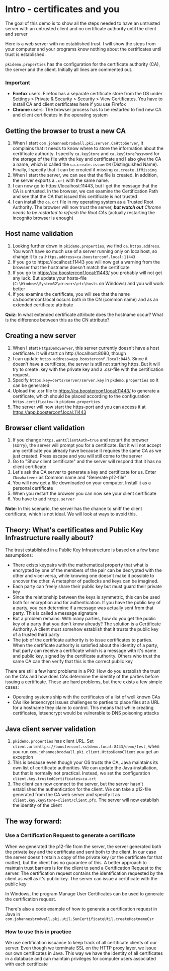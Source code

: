# Intro - certificates and you

The goal of this demo is to show all the steps needed to have an untrusted server with an untrusted client and
no certificate authority until the client and server 

Here is a web server with no established trust. I will show the steps from your computer and your programs know
nothing about the certificates until trust is established.

`pkidemo.properties` has the configuration for the certificate authority (CA), the server and the client.
Initially all lines are commented out.

### Important

* **Firefox** users: Firefox has a separate certificate store from the OS under
  Settings > Private & Security > Security > View Certificates. You have to install CA and client certificates here
  if you use Firefox
* **Chrome** users: The browser process has to be restarted to find new CA and client certificates in the operating
  system


## Getting the browser to trust a new CA

1. When I start `com.johannesbrodwall.pki.server.CaHttpServer`, it complains that it needs to know where to store
   the information about the certificate authority. I specify `ca.keyStore` and `ca.keyStorePassword` for the storage 
   of the file with the key and certificate and I also give the CA a name, which is called the `ca.create.issuerDN`
   (Distinguished Name). Finally, I specify that it can be created if missing `ca.create.ifMissing` 
3. When I start the server, we can see that the file is created. In addition, the server exports a `.crt` with the same
   name.
4. I can now go to https://localhost:11443, but I get the message that the CA is untrusted. In the browser, we can
   examine the Certification Path and see that the CA that issued this certificate is not trusted
5. I can install the `ca.crt` file in my operating system as a Trusted Root Authority. The browser will now trust the
   server, ***but watch out** Chrome needs to be restarted to refresh the Root CAs* (actually restarting the
   incognito browser is enough)

## Host name validation

1. Looking further down in `pkidemo.properties`, we find `ca.https.address`. You won't have so much use of a server
   running only on localhost, so change it to `ca.https.address=ca.boosterconf.local:11443`
2. If you go to https://localhost:11443 you will now get a warning from the browser that the hostname doesn't
   match the certificate
3. If you go to https://ca.boosterconf.local:11443/ you probably will not get any luck. But update your hosts-file
   (`C:\Windows\System32\drivers\etc\hosts` on Windows) and you will work better
4. If you examine the certificate, you will see that the name ca.boosterconf.local occurs both in the CN (common name)
   and as an extended certificate attribute

**Quiz:** In what extended certificate attribute does the hostname occur? What is the difference between this as the CN attribute?

## Creating a new server

1. When I start `HttpsDemoServer`, this server currently doesn't have a host
   certificate. It will start on http://localhost:8080, though
2. I can update `https.address=app.boosterconf.local:8443`. Since it doesn't have a certificate, the server is still
   not starting https. But it will try to create .key with the private key and a .csr-file with the certification request.
3. Specify `https.key=certs/server/server.key` in `pkdemo.properties` so it can be generated
4. Upload the .csr file to https://ca.boosterconf.local:11443/ to generate a certificate, which should be placed
   according to the configuration `https.certificate=` in `pkidemo.properties`
5. The server will now start the https-port and you can access it at https://app.boosterconf.local:11443

## Browser client validation

1. If you change `https.wantClientAuth=true` and restart the browser (sorry), the server will prompt you for a
   certificate. But it will not accept any certificate you already have because it requires the same CA as we
   just created. Press escape and you will still come to the server
2. Go to "Show client certificate" and the server will respond that it has no client certificate
3. Let's ask the CA server to generate a key and certificate for us. Enter `CN=whatever` as Common name and "Generate p12-file"
4. You will now get a file downloaded on your computer. Install it as a personal certificate
5. When you restart the browser you can now see your client certificate
6. You have to add `https.server`

**Note**: In this scenario, the server has the chance to sniff the client certificate, which is not ideal.
We will look at ways to avoid this.

## Theory: What's certificates and Public Key Infrastructure really about?

The trust established in a Public Key Infrastructure is based on a few base assumptions:

* There exists keypairs with the mathematical property that what is encrypted by one of the members of the pair
  can be decrypted with the other and vice-versa, while knowing one doesn't make it possible to uncover the other.
  A metaphor of padlocks and keys can be imagined.
* Each party can freely share their public key but must guard their private key
* Since the relationship between the keys is symmetric, this can be used both for encryption and for authentication.
  If you have the public key of a party, you can determine if a message was actually sent from that party. This
  is called a message signature
* But a problem remains: With many parties, how do you get the public key of a party that you don't know already?
  The solution is a Certificate Authority. A client must somehow establish that it trusts the public key of a
  trusted third party
* The job of the certificate authority is to issue certificates to parties. When the certificate authority is
  satisfied about the identity of a party, that party can receive a certificate which is a message with it's
  name and public key, signed by the certificate authority. Others who trust the same CA can then verify that
  this is the correct public key

There are still a few hard problems in a PKI: How do you establish the trust on the CAs and how does CAs determine
the identity of the parties before issuing a certificate. These are hard problems, but there exists a few
simple cases:

* Operating systems ship with the certificates of a list of well known CAs
* CAs like letsencrypt issues challenges to parties to place files at a URL for a hostname they claim
  to control. This means that while creating certificates, letsencrypt would be vulnerable to DNS poisoning
  attacks


## Java client server validation

1. `pkidemo.properties` has client URL. Set `client.url=https://boosterconf.ssldemo.local:8443/demo/test`, when
   you run `com.johannesbrodwall.pki.client.HttpsDemoClient` you get an exception
2. This is because even though your OS trusts the CA, Java maintains its own list of certificate authorities.
   We can update the Java-installation, but that is normally not practical. Instead, we set the configuration
   `client.key.trustedCertificates=ca.crt`
3. The client can now connect to the server, but the server hasn't established the authentication for the client.
   We can take a p12-file generated from the CA web server and specify it as `client.key.keyStore=client/client.pfx`.
   The server will now establish the identity of the client

## The way forward:

### Use a Certification Request to generate a certificate

When we generated the p12-file from the server, the server generated both the private key and the certificate and sent
both to the client. In our case the server doesn't retain a copy of the private key (or the certificate for that
matter), but the client has no guarantee of this. A better approach to maintain trust barriers is for the client
to send a Certification Request to the server. The certification request contains the identification requested
by the client as well as it's public key. The server can issue a certificate with the public key

In Windows, the program Manage User Certificates can be used to generate the certification request.

There's also a code example of how to generate a certification request in Java in 
`com.johannesbrodwall.pki.util.SunCertificateUtil.createHostnameCsr`


### How to use this in practice

We use certification issuance to keep track of all certificate clients of our server. Even though we terminate
SSL on the HTTP proxy layer, we issue our own certificates in Java. This way we have the identity of all
certificates in a database and can maintain privileges for computer users associated with each certificate

